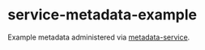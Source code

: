# service-metadata-example

Example metadata administered via [metadata-service](https://github.com/Interhyp/metadata-service).
